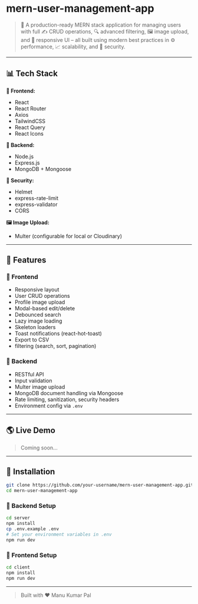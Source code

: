 # mern-user-management-app

> 🚀 A production-ready MERN stack application for managing users with full ✍️ CRUD operations, 🔍 advanced filtering, 🖼️ image upload, and 📱 responsive UI – all built using modern best practices in ⚙️ performance, 📈 scalability, and 🔐 security.
---

## 📊 Tech Stack

**🎨 Frontend:**
- React
- React Router
- Axios
- TailwindCSS
- React Query
- React Icons

**🧠 Backend:**
- Node.js
- Express.js
- MongoDB + Mongoose

**🔐 Security:**
- Helmet
- express-rate-limit
- express-validator
- CORS

**🖼️ Image Upload:**
- Multer (configurable for local or Cloudinary)

---

## 🔧 Features

### 🏢 Frontend
- Responsive layout
- User CRUD operations
- Profile image upload
- Modal-based edit/delete
- Debounced search
- Lazy image loading
- Skeleton loaders
- Toast notifications (react-hot-toast)
- Export to CSV
- filtering (search, sort, pagination)

### 🚀 Backend
- RESTful API
- Input validation
- Multer image upload
- MongoDB document handling via Mongoose
- Rate limiting, sanitization, security headers
- Environment config via `.env`

---

## 🌎 Live Demo
> Coming soon...

---

## 🔄 Installation

```bash
git clone https://github.com/your-username/mern-user-management-app.git
cd mern-user-management-app
```

### 🚀 Backend Setup
```bash
cd server
npm install
cp .env.example .env
# Set your environment variables in .env
npm run dev
```

### 🚀 Frontend Setup
```bash
cd client
npm install
npm run dev
```

---


> Built with ❤️ Manu Kumar Pal
